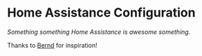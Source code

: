 # Home Assistance Configuration

_Something something Home Assistance is awesome something._  

Thanks to [Bernd](https://github.com/bjw-s) for inspiration!
